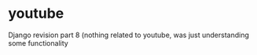 # youtube
Django revision part 8 (nothing related to youtube, was just understanding some functionality
